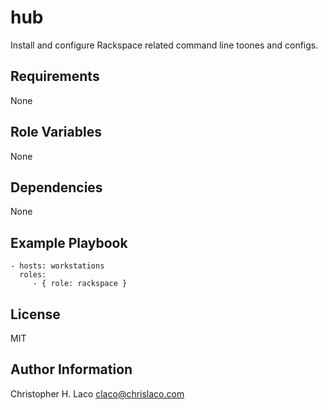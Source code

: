 hub
===

Install and configure Rackspace related command line toones and configs.

Requirements
------------

None

Role Variables
--------------

None

Dependencies
------------

None

Example Playbook
----------------

    - hosts: workstations
      roles:
         - { role: rackspace }

License
-------

MIT

Author Information
------------------

Christopher H. Laco <claco@chrislaco.com>
